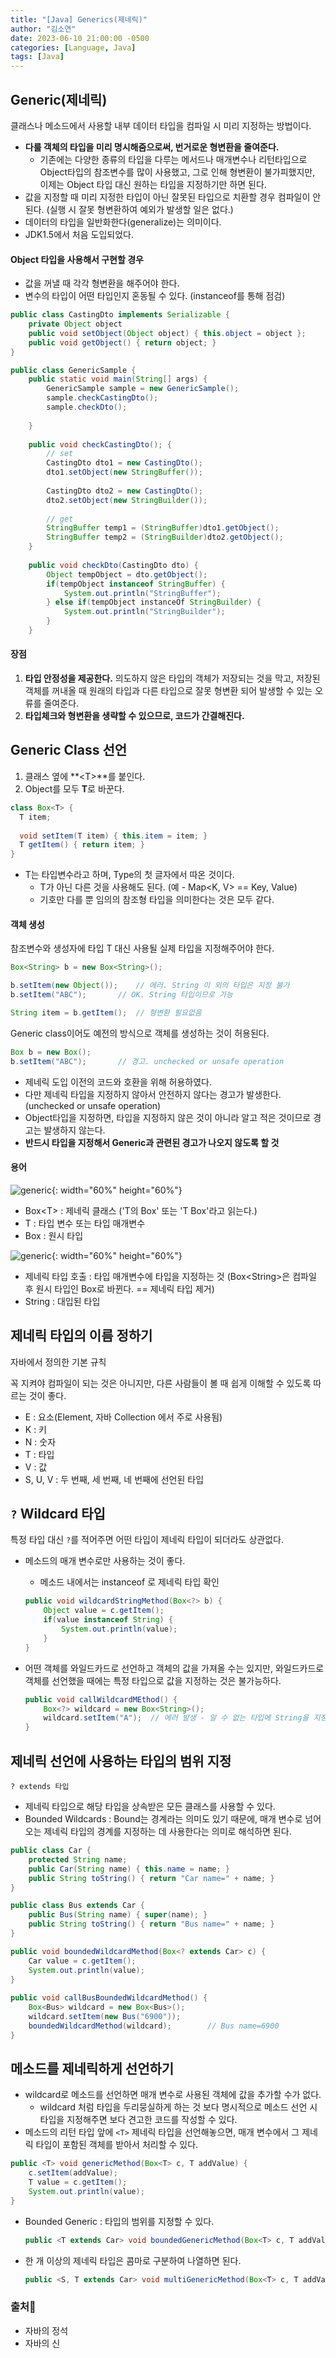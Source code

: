 ```yaml
---
title: "[Java] Generics(제네릭)"
author: "김소연"
date: 2023-06-10 21:00:00 -0500
categories: [Language, Java]
tags: [Java]
---
```




## Generic(제네릭)

클래스나 메소드에서 사용할 내부 데이터 타입을 컴파일 시 미리 지정하는 방법이다.

- **다룰 객체의 타입을 미리 명시해줌으로써, 번거로운 형변환을 줄여준다.**
  - 기존에는 다양한 종류의 타입을 다루는 메서드나 매개변수나 리턴타입으로 Object타입의 참조변수를 많이 사용했고, 그로 인해 형변환이 불가피했지만, 이제는 Object 타입 대신 원하는 타입을 지정하기만 하면 된다.
- 값을 지정할 때 미리 지정한 타입이 아닌 잘못된 타입으로 치환할 경우 컴파일이 안된다. (실행 시 잘못 형변환하여 예외가 발생할 일은 없다.)
- 데이터의 타입을 일반화한다(generalize)는 의미이다.
- JDK1.5에서 처음 도입되었다.



#### Object 타입을 사용해서 구현할 경우

- 값을 꺼낼 때 각각 형변환을 해주어야 한다.
- 변수의 타입이 어떤 타입인지 혼동될 수 있다. (instanceof를 통해 점검)

```java
public class CastingDto implements Serializable {
	private Object object
	public void setObject(Object object) { this.object = object };
	public void getObject() { return object; }
}
```

```java
public class GenericSample {
	public static void main(String[] args) {
		GenericSample sample = new GenericSample();
		sample.checkCastingDto();
		sample.checkDto();
		
	}
	
	public void checkCastingDto(); {
		// set
		CastingDto dto1 = new CastingDto();
		dto1.setObject(new StringBuffer());
		
		CastingDto dto2 = new CastingDto();
		dto2.setObject(new StringBuilder());
		
		// get
		StringBuffer temp1 = (StringBuffer)dto1.getObject();
		StringBuffer temp2 = (StringBuilder)dto2.getObject();
	}
	
	public void checkDto(CastingDto dto) {
		Object tempObject = dto.getObject();
		if(tempObject instanceof StringBuffer) {
			System.out.println("StringBuffer");
		} else if(tempObject instanceOf StringBuilder) {
			System.out.println("StringBuilder");
		}
	}
```




#### 장점

1. **타입 안정성을 제공한다.**
   의도하지 않은 타입의 객체가 저장되는 것을 막고, 저장된 객체를 꺼내올 때 원래의 타입과 다른 타입으로 잘못 형변환 되어 발생할 수 있는 오류를 줄여준다.
2. **타입체크와 형변환을 생략할 수 있으므로, 코드가 간결해진다.**




## Generic Class 선언

1. 클래스 옆에 **\<T>**를 붙인다.
2. Object를 모두 **T**로 바꾼다.

```java
class Box<T> {
  T item;
  
  void setItem(T item) { this.item = item; }
  T getItem() { return item; }
}
```

- T는 타입변수라고 하며, Type의 첫 글자에서 따온 것이다.
  - T가 아닌 다른 것을 사용해도 된다. (예 - Map\<K, V> == Key, Value)
  - 기호만 다를 뿐 임의의 참조형 타입을 의미한다는 것은 모두 같다.




#### 객체 생성

참조변수와 생성자에 타입 T 대신 사용될 실제 타입을 지정해주어야 한다.

```java
Box<String> b = new Box<String>();

b.setItem(new Object());	// 에러. String 이 외의 타입은 지정 불가
b.setItem("ABC");		// OK. String 타입이므로 가능

String item = b.getItem();	// 형변환 필요없음
```



Generic class이어도 예전의 방식으로 객체를 생성하는 것이 허용된다. 

```java
Box b = new Box();
b.setItem("ABC");		// 경고. unchecked or unsafe operation
```

- 제네릭 도입 이전의 코드와 호환을 위해 허용하였다.
- 다만 제네릭 타입을 지정하지 않아서 안전하지 않다는 경고가 발생한다.
  (unchecked or unsafe operation)
- Object타입을 지정하면, 타입을 지정하지 않은 것이 아니라 알고 적은 것이므로 경고는 발생하지 않는다.
- **반드시 타입을 지정해서 Generic과 관련된 경고가 나오지 않도록 할 것**



#### 용어

![generic](/assets/img/generic.png){: width="60%" height="60%"}

- Box\<T>  : 제네릭 클래스 ('T의 Box' 또는 'T Box'라고 읽는다.)
- T : 타입 변수 또는 타입 매개변수
- Box : 원시 타입

![generic](/assets/img/generic2.png){: width="60%" height="60%"}

- 제네릭 타입 호출 : 타입 매개변수에 타입을 지정하는 것 (Box\<String>은 컴파일 후 원시 타입인 Box로 바뀐다. == 제네릭 타입 제거)
- String : 대입된 타입



## 제네릭 타입의 이름 정하기

자바에서 정의한 기본 규칙 

꼭 지켜야 컴파일이 되는 것은 아니지만, 다른 사람들이 볼 때 쉽게 이해할 수 있도록 따르는 것이 좋다.

  - E : 요소(Element, 자바 Collection 에서 주로 사용됨)
  - K : 키
  - N : 숫자
  - T : 타입
  - V : 값
  - S, U, V : 두 번째, 세 번째, 네 번째에 선언된 타입



## `?` Wildcard 타입

특정 타입 대신 `?`를 적어주면 어떤 타입이 제네릭 타입이 되더라도 상관없다.

  - 메소드의 매개 변수로만 사용하는 것이 좋다.
    - 메소드 내에서는 instanceof 로 제네릭 타입 확인

    ```java
    public void wildcardStringMethod(Box<?> b) {
    	Object value = c.getItem();
    	if(value instanceof String) {
    		System.out.println(value);
    	}
    }
    ```

  - 어떤 객체를 와일드카드로 선언하고 객체의 값을 가져올 수는 있지만,
    와일드카드로 객체를 선언했을 때에는 특정 타입으로 값을 지정하는 것은 불가능하다.

    ```java
    public void callWildcardMEthod() {
    	Box<?> wildcard = new Box<String>();
    	wildcard.setItem("A");	// 에러 발생 - 알 수 없는 타입에 String을 지정할 수 없다
    }
    ```



## 제네릭 선언에 사용하는 타입의 범위 지정

`? extends 타입`

  - 제네릭 타입으로 해당 타입을 상속받은 모든 클래스를 사용할 수 있다.
  - Bounded Wildcards : Bound는 경계라는 의미도 있기 때문에, 매개 변수로 넘어오는 제네릭 타입의 경계를 지정하는 데 사용한다는 의미로 해석하면 된다.

```java
public class Car {
	protected String name;
	public Car(String name) { this.name = name; }
	public String toString() { return "Car name=" + name; }
}
```

```java
public class Bus extends Car {
	public Bus(String name) { super(name); }
	public String toString() { return "Bus name=" + name; }
}
```

```java
public void boundedWildcardMethod(Box<? extends Car> c) {
	Car value = c.getItem();
	System.out.println(value);
}
  
public void callBusBoundedWildcardMethod() {
	Box<Bus> wildcard = new Box<Bus>();
	wildcard.setItem(new Bus("6900"));
	boundedWildcardMethod(wildcard);		// Bus name=6900
}
```



## 메소드를 제네릭하게 선언하기

- wildcard로 메소드를 선언하면 매개 변수로 사용된 객체에 값을 추가할 수가 없다.
    - wildcard 처럼 타입을 두리뭉실하게 하는 것 보다 명시적으로 메소드 선언 시 타입을 지정해주면 보다 견고한 코드를 작성할 수 있다.
- 메소드의 리턴 타입 앞에 `<T>` 제네릭 타입을 선언해놓으면, 매개 변수에서 그 제네릭 타입이 포함된 객체를 받아서 처리할 수 있다.

```java
public <T> void genericMethod(Box<T> c, T addValue) {
	c.setItem(addValue);
    T value = c.getItem();
	System.out.println(value);
}
```

- Bounded Generic : 타입의 범위를 지정할 수 있다.

  ```java
  public <T extends Car> void boundedGenericMethod(Box<T> c, T addValue)
  ```

- 한 개 이상의 제네릭 타입은 콤마로 구분하여 나열하면 된다.

  ```java
  public <S, T extends Car> void multiGenericMethod(Box<T> c, T addValue, S another)
  ```

  



### 출처📎

- 자바의 정석
- 자바의 신
